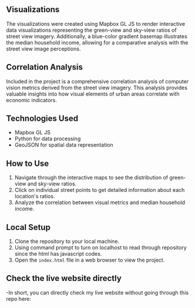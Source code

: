 ## Visualizations

The visualizations were created using Mapbox GL JS to render interactive data visualizations representing the green-view and sky-view ratios of street view imagery. Additionally, a blue-color gradient basemap illustrates the median household income, allowing for a comparative analysis with the 
street view image perceptions.

## Correlation Analysis

Included in the project is a comprehensive correlation analysis of computer vision metrics derived from the street view imagery. This analysis provides valuable insights into how visual elements of urban areas correlate with economic indicators.

## Technologies Used

- Mapbox GL JS
- Python for data processing
- GeoJSON for spatial data representation

## How to Use

1. Navigate through the interactive maps to see the distribution of green-view and sky-view ratios.
2. Click on individual street points to get detailed information about each location's ratios.
3. Analyze the correlation between visual metrics and median household income.

## Local Setup

1. Clone the repository to your local machine.
2. Using command prompt to turn on localhost to read through repository since the html has javascript codes.
3. Open the `index.html` file in a web browser to view the project.

## Check the live website directly
-In short, you can directly check my live website without going through this repo here: 
